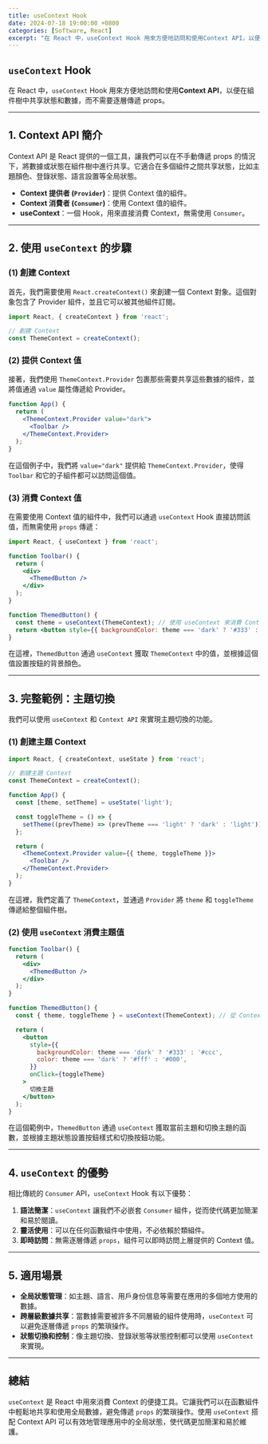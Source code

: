 ```yaml
---
title: useContext Hook
date: 2024-07-18 19:00:00 +0800
categories: [Software, React]
excerpt: "在 React 中，useContext Hook 用來方便地訪問和使用Context API，以便在組件樹中共享狀態和數據，而不需要逐層傳遞 props"
---
```


## `useContext` Hook

在 React 中，`useContext` Hook 用來方便地訪問和使用**Context API**，以便在組件樹中共享狀態和數據，而不需要逐層傳遞 props。

---

## 1. Context API 簡介

Context API 是 React 提供的一個工具，讓我們可以在不手動傳遞 props 的情況下，將數據或狀態在組件樹中進行共享。它適合在多個組件之間共享狀態，比如主題顏色、登錄狀態、語言設置等全局狀態。

- **Context 提供者 (`Provider`)**：提供 Context 值的組件。
- **Context 消費者 (`Consumer`)**：使用 Context 值的組件。
- **useContext**：一個 Hook，用來直接消費 Context，無需使用 `Consumer`。

---

## 2. 使用 `useContext` 的步驟

### (1) 創建 Context

首先，我們需要使用 `React.createContext()` 來創建一個 Context 對象。這個對象包含了 Provider 組件，並且它可以被其他組件訂閱。

```jsx
import React, { createContext } from 'react';

// 創建 Context
const ThemeContext = createContext();
```

### (2) 提供 Context 值

接著，我們使用 `ThemeContext.Provider` 包裹那些需要共享這些數據的組件，並將值通過 `value` 屬性傳遞給 Provider。

```jsx
function App() {
  return (
    <ThemeContext.Provider value="dark">
      <Toolbar />
    </ThemeContext.Provider>
  );
}
```

在這個例子中，我們將 `value="dark"` 提供給 `ThemeContext.Provider`，使得 `Toolbar` 和它的子組件都可以訪問這個值。

### (3) 消費 Context 值

在需要使用 Context 值的組件中，我們可以通過 `useContext` Hook 直接訪問該值，而無需使用 `props` 傳遞：

```jsx
import React, { useContext } from 'react';

function Toolbar() {
  return (
    <div>
      <ThemedButton />
    </div>
  );
}

function ThemedButton() {
  const theme = useContext(ThemeContext); // 使用 useContext 來消費 Context
  return <button style={{ backgroundColor: theme === 'dark' ? '#333' : '#ccc' }}>Themed Button</button>;
}
```

在這裡，`ThemedButton` 通過 `useContext` 獲取 `ThemeContext` 中的值，並根據這個值設置按鈕的背景顏色。

---

## 3. 完整範例：主題切換

我們可以使用 `useContext` 和 `Context API` 來實現主題切換的功能。

### (1) 創建主題 Context

```jsx
import React, { createContext, useState } from 'react';

// 創建主題 Context
const ThemeContext = createContext();

function App() {
  const [theme, setTheme] = useState('light');

  const toggleTheme = () => {
    setTheme((prevTheme) => (prevTheme === 'light' ? 'dark' : 'light'));
  };

  return (
    <ThemeContext.Provider value={{ theme, toggleTheme }}>
      <Toolbar />
    </ThemeContext.Provider>
  );
}
```

在這裡，我們定義了 `ThemeContext`，並通過 `Provider` 將 `theme` 和 `toggleTheme` 傳遞給整個組件樹。

### (2) 使用 `useContext` 消費主題值

```jsx
function Toolbar() {
  return (
    <div>
      <ThemedButton />
    </div>
  );
}

function ThemedButton() {
  const { theme, toggleTheme } = useContext(ThemeContext); // 從 Context 中提取 theme 和 toggleTheme

  return (
    <button
      style={{
        backgroundColor: theme === 'dark' ? '#333' : '#ccc',
        color: theme === 'dark' ? '#fff' : '#000',
      }}
      onClick={toggleTheme}
    >
      切換主題
    </button>
  );
}
```

在這個範例中，`ThemedButton` 通過 `useContext` 獲取當前主題和切換主題的函數，並根據主題狀態設置按鈕樣式和切換按鈕功能。

---

## 4. `useContext` 的優勢

相比傳統的 `Consumer` API，`useContext` Hook 有以下優勢：

1. **語法簡潔**：`useContext` 讓我們不必嵌套 `Consumer` 組件，從而使代碼更加簡潔和易於閱讀。
2. **靈活使用**：可以在任何函數組件中使用，不必依賴於類組件。
3. **即時訪問**：無需逐層傳遞 `props`，組件可以即時訪問上層提供的 Context 值。

---

## 5. 適用場景

- **全局狀態管理**：如主題、語言、用戶身份信息等需要在應用的多個地方使用的數據。
- **跨層級數據共享**：當數據需要被許多不同層級的組件使用時，`useContext` 可以避免逐層傳遞 `props` 的繁瑣操作。
- **狀態切換和控制**：像主題切換、登錄狀態等狀態控制都可以使用 `useContext` 來實現。

---

## 總結

`useContext` 是 React 中用來消費 Context 的便捷工具。它讓我們可以在函數組件中輕鬆地共享和使用全局數據，避免傳遞 `props` 的繁瑣操作。使用 `useContext` 搭配 Context API 可以有效地管理應用中的全局狀態，使代碼更加簡潔和易於維護。
